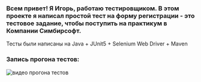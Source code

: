 
### Всем привет! Я Игорь, работаю тестировщиком. В этом проекте я написал простой тест на форму регистрации - это тестовое задание, чтобы поступить на практикум в Компании Симбирсофт.
 
Тесты были написаны на Java + JUnit5 + Selenium Web Driver + Maven

### Запись прогона тестов:
![видео прогона тестов](./images/1.gif "Запись прогона тестов")

